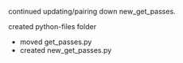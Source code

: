 continued updating/pairing down new_get_passes.

created python-files folder 
- moved get_passes.py
- created new_get_passes.py
